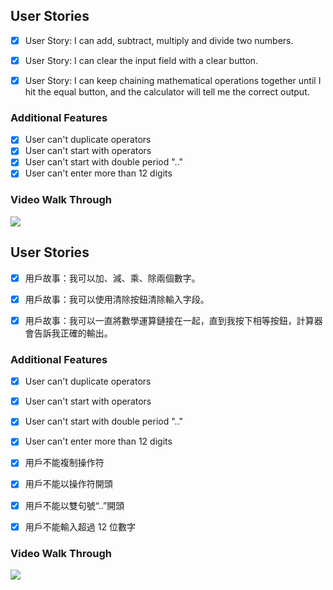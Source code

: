 ## User Stories

- [x] User Story: I can add, subtract, multiply and divide two numbers.

- [x] User Story: I can clear the input field with a clear button.

- [x] User Story: I can keep chaining mathematical operations together until I hit the equal button, and the calculator will tell me the correct output.

### Additional Features

- [x] User can't duplicate operators
- [x] User can't start with operators
- [x] User can't start with double period ".."
- [x] User can't enter more than 12 digits

### Video Walk Through

![](https://github.com/kuanhsuh/jscalculator/blob/master/demo.gif)

## User Stories

- [x] 用戶故事：我可以加、減、乘、除兩個數字。

- [x] 用戶故事：我可以使用清除按鈕清除輸入字段。

- [x] 用戶故事：我可以一直將數學運算鏈接在一起，直到我按下相等按鈕，計算器會告訴我正確的輸出。

### Additional Features

- [x] User can't duplicate operators
- [x] User can't start with operators
- [x] User can't start with double period ".."
- [x] User can't enter more than 12 digits

- [x] 用戶不能複制操作符
- [x] 用戶不能以操作符開頭
- [x] 用戶不能以雙句號“..”開頭
- [x] 用戶不能輸入超過 12 位數字

### Video Walk Through

![](https://github.com/kuanhsuh/jscalculator/blob/master/demo.gif)
